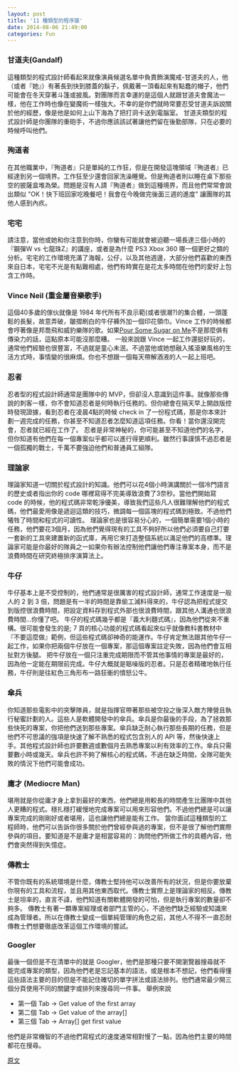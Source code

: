 ```yaml
---
layout: post
title: '11 種類型的程序猿'
date: 2014-08-06 21:49:00
categories: Fun
---
```


### 甘道夫(Gandalf)
這種類型的程式設計師看起來就像演員候選名單中負責飾演魔戒-甘道夫的人，他（或者『她』）有著長到快到膝蓋的鬍子，佩戴著一頂看起來有點蠢的帽子，他們可能會在冬天穿著斗篷或披風。對團隊而言幸運的是這個人就跟甘道夫會魔法一樣，他在工作時也像在變魔術一樣強大。不幸的是你們就時常要忍受甘道夫訴說關於他的經歷，像是他是如何上山下海為了把打洞卡送到電腦室。
甘道夫類型的程式設計師是你團隊的重砲手，不過你應該該試著讓他們留在後勤部隊，只在必要的時候呼叫他們。

### 殉道者
在其他職業中，『殉道者』只是單純的工作狂，但是在開發這塊領域『殉道者』已經達到另一個境界。工作狂至少還會回家洗澡睡覺。但是殉道者則以睡在桌下那些空的披薩盒堆為榮。問題是沒有人請『殉道者』做到這種境界，而且他們常常會說出類似 "OK！快下班回家吃晚餐吧！我會在今晚做完後面三週的進度" 讓團隊的其他人感到內疚。

### 宅宅
請注意，當他或她和你注意到你時，你蠻有可能就會被迫聽一場長達三個小時的『鋼彈W vs 七龍珠Z』的講座，或者是為什麼 PS3 Xbox 360 哪一個更好之類的分析。宅宅的工作環境充滿了海報，公仔，以及其他週邊，大部分他們喜歡的東西來自日本，宅宅不光是有點難相處，他們有時實在是花太多時間在他們的愛好上包含工作時。

### Vince Neil (重金屬音樂歌手)
這個40多歲的傢伙就像是 1984 年代所有不良示範(或者很潮?)的集合體，一頭蓬鬆的長髮，故意弄破，皺摺刷白的牛仔褲外加一個印花領巾。Vince 工作的時候都會哼著像是邦喬飛和威豹樂隊的歌。如果[Pour Some Sugar on Me](http://j.mp/1AWcGub)不是那麼俱有傳染力的話，這點原本可能沒那麼糟。
一般來說跟 Vince 一起工作還挺好玩的，通常他們經驗也很豐富，不過就是童心未泯。不過當他或她想融入搖滾樂風格的生活方式時，事情變的很麻煩。你也不想跟一個每天帶解酒液的人一起上班吧。

### 忍者
忍者型的程式設計師通常是團隊中的 MVP，但卻沒人意識到這件事。就像那些傳說的刺客一樣，你不會知道忍者是何時執行任務的。但你總會在隔天早上開啟版控時發現證據，看到忍者在凌晨4點的時候 check in 了一份程式碼，那是你本來計劃一週完成的任務，你甚至不知道忍者怎麼知道這項任務。你看！當你還沒開完會，忍者就已經在工作了。
忍者是非常神秘的，你可能甚至不知道他們的名字，但你知道有他們在每一個專案似乎都可以進行得更順利。雖然行事謹慎不過忍者是一個孤獨的戰士，千萬不要強迫他們和普通員工組隊。

### 理論家
理論家知道一切關於程式設計的知識。他們可以花4個小時演講關於一個冷門語言的歷史或者指出你的 code 哪裡寫得不完美導致浪費了3奈秒。當他們開始寫 code 的時候，他的程式碼非常乾淨優美，導致我們這些凡人很難理解他們的程式碼，他們最愛用像是遞迴這類的技巧，微調每一個區塊的程式碼到極致。不過他們犧牲了時間和程式的可讀性。
理論家也是很容易分心的，一個簡單需要1個小時的任務，他們要花3個月，因為他們覺得現有的工具不夠好所以他們必須要自己打要一套新的工具來建置新的函式庫，再用它來打造整個系統以滿足他們的高標準。理論家可能是你最好的隊員之一如果你有辦法控制他們讓他們專注專案本身，而不是浪費時間在研究終極排序演算法上。

### 牛仔
牛仔基本上是不受控制的，他們通常是很厲害的程式設計師，通常工作速度是一般人的 2 到 3 倍，問題是有一半的時間是靠偷工減料得來的，牛仔認為把程式提交到版控很浪費時間，把設定資料存到程式外部也很浪費時間，跟其他人溝通也很浪費時間...你懂了吧。
牛仔的程式碼幾乎都是『義大利麵式碼』，因為他們從來不重構。很可能會發生的是; 7 頁的核心功能的程式碼看起來似乎就像教科書教材中『不要這麼做』範例，但這些程式碼卻神奇的能運作。牛仔肯定無法跟其他牛仔一起工作，如果你把兩個牛仔放在一個專案，那這個專案註定失敗，因為他們會互相扯對方後腿。
把牛仔放在一個只注重完成期限而不管其他事情的專案是最好的，因為他一定能在期限前完成。牛仔大概就是聒噪版的忍者。只是忍者精確地執行任務，牛仔則是往紅色三角形布一路狂衝的憤怒公牛。

### 傘兵
你知道那些電影中的突擊隊員，就是指揮官帶著那些被空投之後深入敵方陣營且執行秘蜜計劃的人。這些人是軟體開發中的傘兵。傘兵是你最後的手段，為了拯救那些快死的專案，你把他們送到那些專案。傘兵缺乏耐心執行那些長期的任務，但是他們不可思議的強項是快速了解不熟悉的程式包含別人的 API 等，然後快速上手。其他程式設計師也許要數週或數個月去熟悉專案以利有效率的工作。傘兵只需要數小時或幾天。傘兵也許不夠了解核心的程式碼，不過在缺乏時間，全隊可能失敗的情況下他們可能會成功。

### 庸才 (Mediocre Man)
堪用就是你從庸才身上拿到最好的東西，他們總是用較長的時間產生比團隊中其他人更糟的程式。穩扎穩打緩慢地完成專案可以用來形容他們。不過他們總是可以讓專案完成的剛剛好或者堪用，這也讓他們總是能有工作。
當你面試這種類型的工程師時，他們可以告訴你很多關於他們曾經參與過的專案，但不是很了解他們實際參與的項目。要知道是不是庸才是相當容易的：詢問他們所做工作的具體內容，他們會突然得到失憶症。

### 傳教士
不管你既有的系統環境是什麼，傳教士堅持他可以改善所有的狀況，但是你要放棄你現有的工具和流程，並且用其他東西取代。傳教士實際上是理論家的相反。傳教士是坦率的，直言不諱，他們知道有關軟體開發的可怕，但是執行專案的數量卻不夠多。
傳教士有著一顆專案經理或者部門主管的心，不過他們缺乏經驗或知識來成為管理者。所以在傳教士變成一個單純管理的角色之前，其他人不得不一直忍耐傳教士們想要徹底改革這個工作環境的嘗試。

### Googler
最後一個但是不在清單中的就是 Googler，他們是那種只要不開瀏覽器搜尋就不能完成專案的類型，因為他們老是忘記基本的語法，或是根本不想記，他們看得懂這些語法主要的目的但是不能記住確切的單字拼法或語法排列。他們通常最少開三個分頁使用不同的關鍵字或排列來搜尋同一件事。
舉例來說

* 第一個 Tab -> Get value of the first array
* 第二個 Tab -> Get value of the array[]
* 第三個 Tab -> Array[] get first value

他們是非常機智的不過他們寫程式的速度通常相對慢了一點，因為他們主要的時間都花在搜尋。


[原文](http://arttechz.com/types-of-programmers/)
